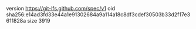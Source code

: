 version https://git-lfs.github.com/spec/v1
oid sha256:e14ad3fd33e44a1e91302684a9a114a18c8df3cdef30503b33d2f17e3611828a
size 3919

